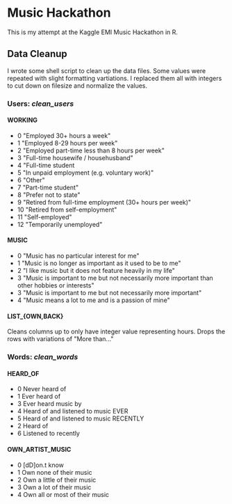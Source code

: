 # Music Hackathon
This is my attempt at the Kaggle EMI Music Hackathon in R.

## Data Cleanup
I wrote some shell script to clean up the data files. Some values were
repeated with slight formatting vartiations. I replaced them all with
integers to cut down on filesize and normalize the values.

### Users: _clean_users_

#### WORKING
* 0 "Employed 30+ hours a week"
* 1 "Employed 8-29 hours per week"
* 2 "Employed part-time less than 8 hours per week"
* 3 "Full-time housewife / househusband"
* 4 "Full-time student
* 5 "In unpaid employment (e.g. voluntary work)"
* 6 "Other"
* 7 "Part-time student"
* 8 "Prefer not to state"
* 9 "Retired from full-time employment (30+ hours per week)"
* 10 "Retired from self-employment"
* 11 "Self-employed"
* 12 "Temporarily unemployed"

#### MUSIC
* 0 "Music has no particular interest for me"
* 1 "Music is no longer as important as it used to be to me"
* 2 "I like music but it does not feature heavily in my life"
* 3 "Music is important to me but not necessarily more important than other hobbies or interests"
* 3 "Music is important to me but not necessarily more important"
* 4 "Music means a lot to me and is a passion of mine"

#### LIST_{OWN,BACK}
Cleans columns up to only have integer value representing hours. Drops the
rows with variations of "More than..."

### Words: _clean_words_

#### HEARD_OF
* 0 Never heard of
* 1 Ever heard of
* 3 Ever heard music by
* 4 Heard of and listened to music EVER
* 5 Heard of and listened to music RECENTLY
* 2 Heard of
* 6 Listened to recently

#### OWN_ARTIST_MUSIC
* 0 [dD]on.t know
* 1 Own none of their music
* 2 Own a little of their music
* 3 Own a lot of their music
* 4 Own all or most of their music
